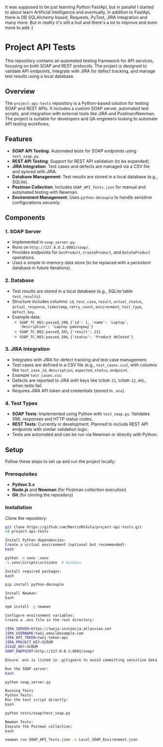 It was supposed to be just learning Python FastApi, but in parallel I started to about learn Artificial Intelligence and eventually, in addition to FastApi, there is DB SQLAlchemy based, Requests, PyTest, JIRA integration and many more.
But in reality it's still a hull and there's a lot to improve and even more to add :)

# Project API Tests

This repository contains an automated testing framework for API services, focusing on both SOAP and REST protocols. The project is designed to validate API endpoints, integrate with JIRA for defect tracking, and manage test results using a local database.

## Overview

The `project-api-tests` repository is a Python-based solution for testing SOAP and REST APIs. It includes a custom SOAP server, automated test scripts, and integration with external tools like JIRA and Postman/Newman. The project is suitable for developers and QA engineers looking to automate API testing workflows.

## Features

- **SOAP API Testing**: Automated tests for SOAP endpoints using `test_soap.py`.
- **REST API Testing**: Support for REST API validation (to be expanded).
- **JIRA Integration**: Test cases and defects are managed via a CSV file and synced with JIRA.
- **Database Management**: Test results are stored in a local database (e.g., SQLite).
- **Postman Collection**: Includes `SOAP_API_Tests.json` for manual and automated testing with Newman.
- **Environment Management**: Uses `python-decouple` to handle sensitive configurations securely.

## Components

### 1. SOAP Server
- Implemented in `soap_server.py`.
- Runs on `http://127.0.0.1:8002/soap/`.
- Provides endpoints for `GetProduct`, `CreateProduct`, and `DeleteProduct` operations.
- Uses a simple in-memory data store (to be replaced with a persistent database in future iterations).

### 2. Database
- Test results are stored in a local database (e.g., SQLite table `test_results`).
- Structure includes columns: `id`, `test_case`, `result`, `actual_status`, `actual_response`, `timestamp`, `retry_count`, `environment`, `test_type`, `defect_key`.
- Example data:
  - `SOAP_TC_001`: `passed`, `200`, `{'id': 1, 'name': 'Laptop', 'description': 'Laptop gamingowy'}`
  - `SOAP_TC_002`: `passed`, `201`, `{'result': 21}`
  - `SOAP_TC_003`: `passed`, `204`, `{'status': 'Product deleted'}`

### 3. JIRA Integration
- Integrates with JIRA for defect tracking and test case management.
- Test cases are defined in a CSV file (e.g., `test_cases.csv`), with columns like `test_case_id`, `description`, `expected_status`, `endpoint`.
- Example `test_cases.csv`:
- Defects are reported to JIRA with keys like `SCRUM-21`, `SCRUM-22`, etc., when tests fail.
- Requires JIRA API token and credentials (stored in `.env`).

### 4. Test Types
- **SOAP Tests**: Implemented using Python with `test_soap.py`. Validates XML responses and HTTP status codes.
- **REST Tests**: Currently in development. Planned to include REST API endpoints with similar validation logic.
- Tests are automated and can be run via Newman or directly with Python.

## Setup

Follow these steps to set up and run the project locally:

### Prerequisites
- **Python 3.x**
- **Node.js** and **Newman** (for Postman collection execution)
- **Git** (for cloning the repository)

### Installation
Clone the repository:
 ```bash
 git clone https://github.com/MarcinMikula/project-api-tests.git
 cd project-api-tests

Install Python dependencies:
Create a virtual environment (optional but recommended):
bash

python -m venv .venv
.\.venv\Scripts\activate  # Windows

Install required packages:
bash

pip install python-decouple

Install Newman:
bash

npm install -g newman

Configure environment variables:
Create a .env file in the root directory:

JIRA_SERVER=https://twoja-instancja.atlassian.net
JIRA_USERNAME=twój.email@example.com
JIRA_API_TOKEN=twój-token-api
JIRA_PROJECT_KEY=SCRUM
ISSUE_KEY=SCRUM
SOAP_ENDPOINT=http://127.0.0.1:8002/soap/

Ensure .env is listed in .gitignore to avoid committing sensitive data.

Run the SOAP server:
bash

python soap_server.py

Running Tests
Python Tests:
Run the test script directly:
bash

python tests/soap/test_soap.py

Newman Tests:
Execute the Postman collection:
bash

newman run SOAP_API_Tests.json -e Local_SOAP_Environment.json

